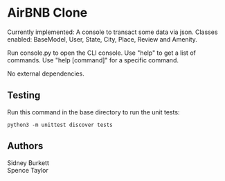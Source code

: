 # AirBNB Clone

Currently implemented: A console to transact some data via json. Classes enabled: BaseModel, User, State, City, Place, Review and Amenity.

Run console.py to open the CLI console. Use "help" to get a list of commands. Use "help [command]" for a specific command.

No external dependencies.

## Testing
Run this command in the base directory to run the unit tests:
```
python3 -m unittest discover tests
```

## Authors
Sidney Burkett  
Spence Taylor
